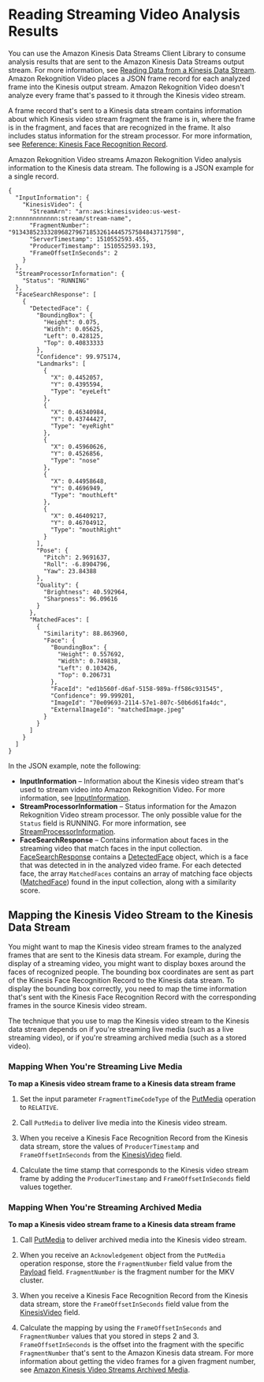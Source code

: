 # Reading Streaming Video Analysis Results<a name="streaming-video-kinesis-output"></a>

You can use the Amazon Kinesis Data Streams Client Library to consume analysis results that are sent to the Amazon Kinesis Data Streams output stream\. For more information, see [Reading Data from a Kinesis Data Stream](https://docs.aws.amazon.com/streams/latest/dev/building-consumers.html)\. Amazon Rekognition Video places a JSON frame record for each analyzed frame into the Kinesis output stream\. Amazon Rekognition Video doesn't analyze every frame that's passed to it through the Kinesis video stream\. 

A frame record that's sent to a Kinesis data stream contains information about which Kinesis video stream fragment the frame is in, where the frame is in the fragment, and faces that are recognized in the frame\. It also includes status information for the stream processor\. For more information, see [Reference: Kinesis Face Recognition Record](streaming-video-kinesis-output-reference.md)\.

Amazon Rekognition Video streams Amazon Rekognition Video analysis information to the Kinesis data stream\. The following is a JSON example for a single record\. 

```
{
  "InputInformation": {
    "KinesisVideo": {
      "StreamArn": "arn:aws:kinesisvideo:us-west-2:nnnnnnnnnnnn:stream/stream-name",
      "FragmentNumber": "91343852333289682796718532614445757584843717598",
      "ServerTimestamp": 1510552593.455,
      "ProducerTimestamp": 1510552593.193,
      "FrameOffsetInSeconds": 2
    }
  },
  "StreamProcessorInformation": {
    "Status": "RUNNING"
  },
  "FaceSearchResponse": [
    {
      "DetectedFace": {
        "BoundingBox": {
          "Height": 0.075,
          "Width": 0.05625,
          "Left": 0.428125,
          "Top": 0.40833333
        },
        "Confidence": 99.975174,
        "Landmarks": [
          {
            "X": 0.4452057,
            "Y": 0.4395594,
            "Type": "eyeLeft"
          },
          {
            "X": 0.46340984,
            "Y": 0.43744427,
            "Type": "eyeRight"
          },
          {
            "X": 0.45960626,
            "Y": 0.4526856,
            "Type": "nose"
          },
          {
            "X": 0.44958648,
            "Y": 0.4696949,
            "Type": "mouthLeft"
          },
          {
            "X": 0.46409217,
            "Y": 0.46704912,
            "Type": "mouthRight"
          }
        ],
        "Pose": {
          "Pitch": 2.9691637,
          "Roll": -6.8904796,
          "Yaw": 23.84388
        },
        "Quality": {
          "Brightness": 40.592964,
          "Sharpness": 96.09616
        }
      },
      "MatchedFaces": [
        {
          "Similarity": 88.863960,
          "Face": {
            "BoundingBox": {
              "Height": 0.557692,
              "Width": 0.749838,
              "Left": 0.103426,
              "Top": 0.206731
            },
            "FaceId": "ed1b560f-d6af-5158-989a-ff586c931545",
            "Confidence": 99.999201,
            "ImageId": "70e09693-2114-57e1-807c-50b6d61fa4dc",
            "ExternalImageId": "matchedImage.jpeg"
          }
        }
      ]
    }
  ]
}
```

In the JSON example, note the following:
+ **InputInformation** – Information about the Kinesis video stream that's used to stream video into Amazon Rekognition Video\. For more information, see [InputInformation](streaming-video-kinesis-output-reference-inputinformation.md)\.
+ **StreamProcessorInformation** – Status information for the Amazon Rekognition Video stream processor\. The only possible value for the `Status` field is RUNNING\. For more information, see [StreamProcessorInformation](streaming-video-kinesis-output-reference-streamprocessorinformation.md)\.
+ **FaceSearchResponse** – Contains information about faces in the streaming video that match faces in the input collection\. [FaceSearchResponse](streaming-video-kinesis-output-reference-facesearchresponse.md) contains a [DetectedFace](streaming-video-kinesis-output-reference-detectedface.md) object, which is a face that was detected in in the analyzed video frame\. For each detected face, the array `MatchedFaces` contains an array of matching face objects \([MatchedFace](streaming-video-kinesis-output-reference-facematch.md)\) found in the input collection, along with a similarity score\. 

## Mapping the Kinesis Video Stream to the Kinesis Data Stream<a name="mapping-streams"></a>

You might want to map the Kinesis video stream frames to the analyzed frames that are sent to the Kinesis data stream\. For example, during the display of a streaming video, you might want to display boxes around the faces of recognized people\. The bounding box coordinates are sent as part of the Kinesis Face Recognition Record to the Kinesis data stream\. To display the bounding box correctly, you need to map the time information that's sent with the Kinesis Face Recognition Record with the corresponding frames in the source Kinesis video stream\.

The technique that you use to map the Kinesis video stream to the Kinesis data stream depends on if you're streaming live media \(such as a live streaming video\), or if you're streaming archived media \(such as a stored video\)\.

### Mapping When You're Streaming Live Media<a name="mapping-streaming-video"></a>

**To map a Kinesis video stream frame to a Kinesis data stream frame**

1. Set the input parameter `FragmentTimeCodeType` of the [PutMedia](https://docs.aws.amazon.com/kinesisvideostreams/latest/dg/API_dataplane_PutMedia.html) operation to `RELATIVE`\. 

1. Call `PutMedia` to deliver live media into the Kinesis video stream\.

1. When you receive a Kinesis Face Recognition Record from the Kinesis data stream, store the values of `ProducerTimestamp` and `FrameOffsetInSeconds` from the [KinesisVideo](streaming-video-kinesis-output-reference-kinesisvideostreams-kinesisvideo.md) field\.

1. Calculate the time stamp that corresponds to the Kinesis video stream frame by adding the `ProducerTimestamp` and `FrameOffsetInSeconds` field values together\. 

### Mapping When You're Streaming Archived Media<a name="map-stored-video"></a>

**To map a Kinesis video stream frame to a Kinesis data stream frame**

1. Call [PutMedia](https://docs.aws.amazon.com/kinesisvideostreams/latest/dg/API_dataplane_PutMedia.html) to deliver archived media into the Kinesis video stream\.

1. When you receive an `Acknowledgement` object from the `PutMedia` operation response, store the `FragmentNumber` field value from the [Payload](https://docs.aws.amazon.com/kinesisvideostreams/latest/dg/API_dataplane_PutMedia.html#API_dataplane_PutMedia_ResponseSyntax) field\. `FragmentNumber` is the fragment number for the MKV cluster\. 

1. When you receive a Kinesis Face Recognition Record from the Kinesis data stream, store the `FrameOffsetInSeconds` field value from the [KinesisVideo](streaming-video-kinesis-output-reference-kinesisvideostreams-kinesisvideo.md) field\. 

1. Calculate the mapping by using the `FrameOffsetInSeconds` and `FragmentNumber` values that you stored in steps 2 and 3\. `FrameOffsetInSeconds` is the offset into the fragment with the specific `FragmentNumber` that's sent to the Amazon Kinesis data stream\. For more information about getting the video frames for a given fragment number, see [Amazon Kinesis Video Streams Archived Media](https://docs.aws.amazon.com/kinesisvideostreams/latest/dg/API_Operations_Amazon_Kinesis_Video_Streams_Archived_Media.html)\.